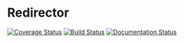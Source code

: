 # Redirector

[![Coverage Status](https://coveralls.io/repos/github/pablerass/redirector/badge.svg?branch=devel)](https://coveralls.io/github/pablerass/redirector?branch=devel)
[![Build Status](https://travis-ci.org/pablerass/redirector.svg?branch=master)](https://travis-ci.org/pablerass/redirector)
[![Documentation Status](https://readthedocs.org/projects/redirector/badge/?version=latest)](http://redirector.readthedocs.org/en/latest/?badge=latest)
